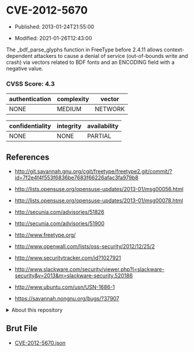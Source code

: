 # CVE-2012-5670

- Published: 2013-01-24T21:55:00

- Modified: 2021-01-26T12:43:00

The _bdf_parse_glyphs function in FreeType before 2.4.11 allows context-dependent attackers to cause a denial of service (out-of-bounds write and crash) via vectors related to BDF fonts and an ENCODING field with a negative value.

### CVSS Score: **4.3**

| authentication | complexity | vector |
| --- | --- | --- |
| NONE | MEDIUM | NETWORK |

| confidentiality | integrity | availability |
| --- | --- | --- |
| NONE | NONE | PARTIAL |

## References

* http://git.savannah.gnu.org/cgit/freetype/freetype2.git/commit/?id=7f2e4f4f553f6836be7683f66226afac3fa979b8

* http://lists.opensuse.org/opensuse-updates/2013-01/msg00056.html

* http://lists.opensuse.org/opensuse-updates/2013-01/msg00078.html

* http://secunia.com/advisories/51826

* http://secunia.com/advisories/51900

* http://www.freetype.org/

* http://www.openwall.com/lists/oss-security/2012/12/25/2

* http://www.securitytracker.com/id?1027921

* http://www.slackware.com/security/viewer.php?l=slackware-security&y=2013&m=slackware-security.520186

* http://www.ubuntu.com/usn/USN-1686-1

* https://savannah.nongnu.org/bugs/?37907

<details>
<summary>About this repository</summary> 

  This repository is part of the project [Live Hack CVE](https://github.com/Live-Hack-CVE). Main website can be found [www.live-hack.org](https://www.live-hack.org) 
  
  Made by [Sn0wAlice](https://github.com/Sn0wAlice) for the people that care about security and need to have a feed of the latest CVEs. Hope you enjoy it, don't forget to star the repo and follow me on [Twitter](https://twitter.com/Sn0wAlice) and [Github](https://github.com/Sn0wAlice). And that is my [personnal website](https://www.alice-snow.me/)

  - [Home Page](https://github.com/Live-Hack-CVE)
  - [Framework](https://github.com/Live-Hack-CVE/cve-framework)
  - [CVE database](https://github.com/Live-Hack-CVE/full_database)
  - [Changelog](https://github.com/Live-Hack-CVE/Changelog)
</details>

## Brut File

* [CVE-2012-5670.json](https://raw.githubusercontent.com/Live-Hack-CVE/full_database/main/cves/2012/CVE-2012-5670.json)

